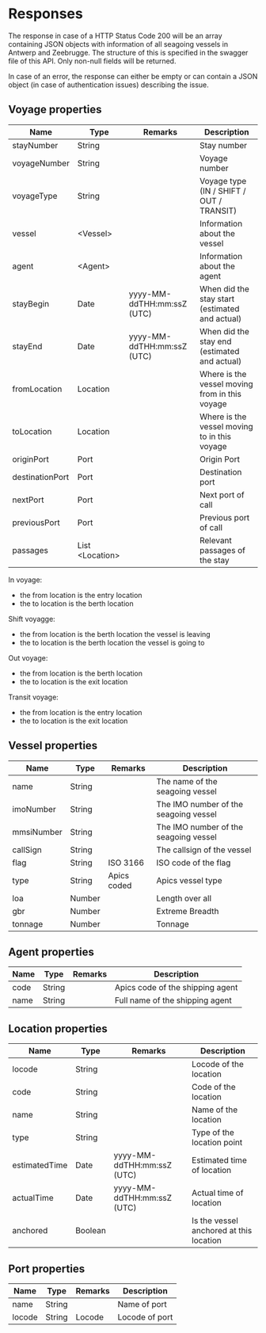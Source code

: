# Responses
The response in case of a HTTP Status Code 200 will be an array containing JSON objects with information of all seagoing vessels in Antwerp and Zeebrugge. The structure of this is specified in the swagger file of this API. Only non-null fields will be returned.

In case of an error, the response can either be empty or can contain a JSON object (in case of authentication issues) describing the issue.

## Voyage properties

| Name        | Type           | Remarks  | Description |
| ------------- |-------------| -----| ---- |
| stayNumber | String  |  | Stay number |
| voyageNumber | String  |  | Voyage number |
| voyageType | String  |  | Voyage type (IN / SHIFT / OUT / TRANSIT) |
| vessel | &lt;Vessel&gt; | | Information about the vessel |
| agent | &lt;Agent&gt; | | Information about the agent |
| stayBegin | Date  | yyyy-MM-ddTHH:mm:ssZ (UTC) | When did the stay start (estimated and actual) |
| stayEnd | Date  | yyyy-MM-ddTHH:mm:ssZ (UTC) | When did the stay end (estimated and actual) |
| fromLocation | Location | | Where is the vessel moving from in this voyage |
| toLocation | Location | | Where is the vessel moving to in this voyage |
| originPort | Port | | Origin Port |
| destinationPort | Port | | Destination port|
| nextPort | Port | | Next port of call |
| previousPort | Port | | Previous port of call |
| passages | List &lt;Location&gt; | | Relevant passages of the stay |

In voyage:
- the from location is the entry location
- the to location is the berth location

Shift voyagge:
- the from location is the berth location the vessel is leaving
- the to location is the berth location the vessel is going to

Out voyage:
- the from location is the berth location
- the to location is the exit location

Transit voyage:
- the from location is the entry location
- the to location is the exit location

## Vessel properties

| Name        | Type           | Remarks  | Description |
| ------------- |-------------| -----| ---- |
| name | String | | The name of the seagoing vessel  |
| imoNumber  | String | | The IMO number of the seagoing vessel |
| mmsiNumber  | String | | The IMO number of the seagoing vessel |
| callSign  | String | | The callsign of the vessel  |
| flag | String | ISO 3166  | ISO code of the flag  |
| type  | String | Apics coded  | Apics vessel type  |
| loa | Number | | Length over all |
| gbr | Number  | | Extreme Breadth |
| tonnage | Number  | | Tonnage |

## Agent properties

| Name        | Type           | Remarks  | Description |
| ------------- |-------------| -----| ---- |
| code | String  |  | Apics code of the shipping agent |
| name | String | | Full name of the shipping agent |

## Location properties

| Name        | Type           | Remarks  | Description |
| ------------- |-------------| -----| ---- |
| locode | String  |  | Locode of the location |
| code | String | | Code of the location |
| name | String  |  | Name of the location |
| type | String | | Type of the location point |
| estimatedTime | Date  | yyyy-MM-ddTHH:mm:ssZ (UTC) | Estimated time of location |
| actualTime | Date | yyyy-MM-ddTHH:mm:ssZ (UTC) | Actual time of location |
| anchored | Boolean | | Is the vessel anchored at this location |

## Port properties

| Name        | Type           | Remarks  | Description |
| ------------- |-------------| -----| ---- |
| name | String |  | Name of port |
| locode | String | Locode | Locode of port |
